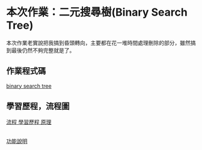 # 本次作業：二元搜尋樹(Binary Search Tree)
本次作業老實說把我搞到昏頭轉向，主要都在花一堆時間處理刪除的部分，雖然搞到最後仍然不夠完整就是了。
## 作業程式碼
[binary search tree](https://github.com/Nyar8712/homework/blob/master/HW3/binary_search_tree_06170240.py)

## 學習歷程，流程圖
[流程 學習歷程 原理](https://github.com/Nyar8712/homework/blob/master/HW3/BST%E6%B5%81%E7%A8%8B_%E6%AD%B7%E7%A8%8B_%E5%8E%9F%E7%90%86.md)

<br>  [功能說明](https://github.com/Nyar8712/homework/blob/master/HW3/BST%E5%8A%9F%E8%83%BD%E8%AA%AA%E6%98%8E.md)
